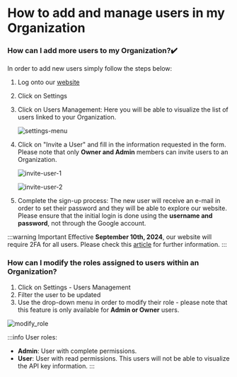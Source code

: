 ﻿---
sidebar_position: 1
---

# How to add and manage users in my Organization

### How can I add more users to my Organization?✔️
In order to add new users simply follow the steps below:

1. Log onto our [website](https://www.travelgatex.com/)
1. Click on Settings
1. Click on Users Management: Here you will be able to visualize the list of users linked to your Organization.

	![settings-menu](https://storage.travelgate.com/kbase/settings-menu.jpg)

1. Click on "Invite a User" and fill in the information requested in the form. Please note that only **Owner and Admin** members can invite users to an Organization.

	![invite-user-1](https://storage.travelgate.com/kbase/invite-user-1.jpg)

	![invite-user-2](https://storage.travelgate.com/kbase/invite-user-2.jpg)

1. Complete the sign-up process: The new user will receive an e-mail in order to set their password and they will be able to explore our website. Please ensure that the initial login is done using the **username and password**, not through the Google account.

:::warning Important
Effective **September 10th, 2024**, our website will require 2FA for all users. Please check this [article](/kb/account-settings/users-management/two-factor-authentication) for further information.
:::

### How can I modify the roles assigned to users within an Organization?
1. Click on Settings - Users Management
1. Filter the user to be updated
1. Use the drop-down menu in order to modify their role  - please note that this feature is only available for **Admin or Owner** users.

![modify_role](https://storage.travelgate.com/kbase/add_users_can_i_modify_role.jpg)

:::info User roles:
- **Admin**: User with complete permissions.
- **User**: User with read permissions. This users will not be able to visualize the API key information.
:::
